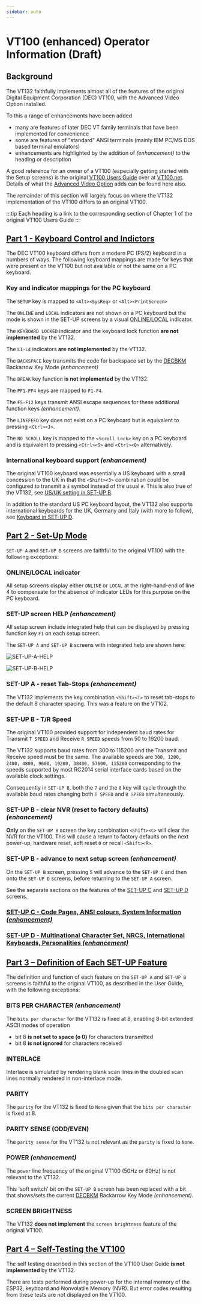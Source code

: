 ```yaml
---
sidebar: auto
---
```


# VT100 (enhanced) Operator Information (Draft)

## Background

The VT132 faithfully implements almost all of the features of the original Digital Equipment Corporation (DEC) VT100, with the Advanced Video Option installed.

To this a range of enhancements have been added

- many are features of later DEC VT family terminals that have been implemented for convenience
- some are features of "standard" ANSI terminals (mainly IBM PC/MS DOS based terminal emulators)
- enhancements are highlighted by the addition of *(enhancement)* to the heading or description

A good reference for an owner of a VT100 (especially getting started with the Setup screens) is the original [VT100 Users Guide](https://vt100.net/docs/vt100-ug/contents.html) over at [VT100.net](https://vt100.net/). Details of what the [Advanced Video Option](https://vt100.net/docs/vt100-ug/chapter4.html#S4.1) adds can be found here also.

The remainder of this section will largely focus on where the VT132 implementation of the VT100 differs to an original VT100.

:::tip
Each heading is a link to the corresponding section of Chapter 1 of the original VT100 Users Guide
:::

## [Part 1 - Keyboard Control and Indictors](https://vt100.net/docs/vt100-ug/chapter1.html#S1.1)

The DEC VT100 keyboard differs from a modern PC (PS/2) keyboard in a numbers of ways. The following keyboard mappings are made for keys that were present on the VT100 but not available or not the same on a PC keyboard.

### Key and indicator mappings for the PC keyboard

The `SETUP` key is mapped to `<Alt><SysReq>` or `<Alt><PrintScreen>`

The `ONLINE` and `LOCAL` indicators are not shown on a PC keyboard but the mode is shown in the SET-UP screens by a visual [ONLINE/LOCAL](#online-local-indicator) indicator.

The `KEYBOARD LOCKED` indicator and the keyboard lock function **are not implemented** by the VT132.

The `L1-L4` indicators **are not implemented** by the VT132.

The `BACKSPACE` key transmits the code for backspace set by the [DECBKM](###) Backarrow Key Mode *(enhancement)*

The `BREAK` key function **is not implemented** by the VT132.

The `PF1-PF4` keys are mapped to `F1-F4`.

The `F5-F12` keys transmit ANSI escape sequences for these additional function keys *(enhancement)*.

The `LINEFEED` key does not exist on a PC keyboard but is equivalent to pressing `<Ctrl><J>`.

The `NO SCROLL` key is mapped to the `<Scroll Lock>` key on a PC keyboard and is equivalent to pressing `<Ctrl><S>` and `<Ctrl><Q>` alternatively.

### International keyboard support *(enhancement)*

The original VT100 keyboard was essentially a US keyboard with a small concession to the UK in that the `<Shift><3>` combination could be configured to transmit a `£` symbol instead of the usual `#`. This is also true of the VT132, see [US/UK setting in SET-UP B](###).

In addition to the standard US PC keyboard layout, the VT132 also supports international keyboards for the UK, Germany and Italy (with more to follow), see [Keyboard in SET-UP D](###).

## [Part 2 - Set-Up Mode](https://vt100.net/docs/vt100-ug/chapter1.html#S1.2)

`SET-UP A` and `SET-UP B` screens are faithful to the original VT100 with the following exceptions:

### ONLINE/LOCAL indicator

All setup screens display either `ONLINE` or `LOCAL` at the right-hand-end of line 4 to compensate for the absence of indicator LEDs for this purpose on the PC keyboard.

### SET-UP screen HELP *(enhancement)*

All setup screen include integrated help that can be displayed by pressing function key `F1` on each setup screen.

The `SET-UP A` and `SET-UP B` screens with integrated help are shown here:

![SET-UP-A-HELP](./SetupA_help.jpg)

![SET-UP-B-HELP](./SetupB_help.jpg)

### SET-UP A - reset Tab-Stops *(enhancement)*

The VT132 implements the key combination `<Shift><T>` to reset tab-stops to the default 8 character spacing. This was a feature on the VT102.

### SET-UP B - T/R Speed

The original VT100 provided support for independent baud rates for Transmit `T SPEED` and Receive `R SPEED` speeds from 50 to 19200 baud.

The VT132 supports baud rates from 300 to 115200 and the Transmit and Receive speed must be the same. The available speeds are `300, 1200, 2400, 4800, 9600, 19200, 38400, 57600, 115200` corresponding to the speeds supported by most RC2014 serial interface cards based on the available clock settings.

Consequently in `SET-UP B`, both the `7` and the `8` key will cycle through the available baud rates changing both `T SPEED` and `R SPEED` simultaneously.

### SET-UP B - clear NVR (reset to factory defaults) *(enhancement)*

**Only** on the `SET-UP B` screen the key combination `<Shift><C>` will clear the NVR for the VT100.
This will cause a return to factory defaults on the next power-up, hardware reset, soft reset `0` or recall `<Shift><R>`.

### SET-UP B - advance to next setup screen *(enhancement)*

On the `SET-UP B` screen, pressing `5` will advance to the `SET-UP C` and then onto the `SET-UP D` screens, before returning to the `SET-UP A` screen.

See the separate sections on the features of the [SET-UP C](setup-c/) and [SET-UP D](setup-d/) screens.

### [SET-UP C - Code Pages, ANSI colours, System Information *(enhancement)*](setup-c/)

### [SET-UP D - Multinational Character Set, NRCS, International Keyboards, Personalities  *(enhancement)*](setup-d/)

## [Part 3 – Definition of Each SET-UP Feature](https://www.vt100.net/docs/vt100-ug/chapter1.html#S1.3)

The definition and function of each feature on the `SET-UP A` and `SET-UP B` screens is faithful to the original VT100, as described in the User Guide, with the following exceptions:

### BITS PER CHARACTER *(enhancement)*

The `bits per character` for the VT132 is fixed at 8, enabling 8-bit extended ASCII modes of operation

- bit 8 **is not set to space (o 0)** for characters transmitted
- bit 8 **is not ignored** for characters received

### INTERLACE

Interlace is simulated by rendering blank scan lines in the doubled scan lines normally rendered in non-interlace mode.

### PARITY

The `parity` for the VT132 is fixed to `None` given that the `bits per character` is fixed at 8.

### PARITY SENSE (ODD/EVEN)

The `parity sense` for the VT132 is not relevant as the `parity` is fixed to `None`.

### POWER *(enhancement)*

The `power` line frequency of the original VT100 (50Hz or 60Hz) is not relevant to the VT132.

This 'soft switch' bit on the `SET-UP B` screen has been replaced with a bit that shows/sets the current [DECBKM](###) Backarrow Key Mode *(enhancement)*.

### SCREEN BRIGHTNESS

The VT132 **does not implement** the `screen brightness` feature of the original VT100.

## [Part 4 – Self-Testing the VT100](https://www.vt100.net/docs/vt100-ug/chapter1.html#S1.4)

The self testing described in this section of the VT100 User Guide **is not implemented** by the VT132.

There are tests performed during power-up for the internal memory of the ESP32, keyboard and Nonvolatile Memory (NVR). But error codes resulting from these tests are not displayed on the VT100.
